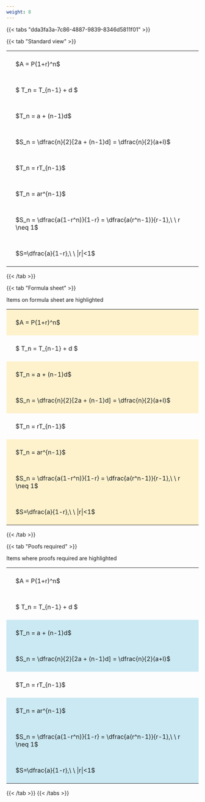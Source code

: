 ```yaml
---
weight: 8
---
```


{{< tabs "dda3fa3a-7c86-4887-9839-8346d5811f01" >}}

{{< tab "Standard view" >}}

<style type="text/css">
#T_d38ad th.col_heading {
  text-align: left;
  font-size: 1em;
}
#T_d38ad td {
  text-align: left;
  font-size: 1em;
  padding: 1.5em;
}
</style>
<table id="T_d38ad">
  <thead>
  </thead>
  <tbody>
    <tr>
      <td id="T_d38ad_row0_col0" class="data row0 col0" >$A = P(1+r)^n$</td>
    </tr>
    <tr>
      <td id="T_d38ad_row1_col0" class="data row1 col0" >$ T_n = T_{n-1} + d $</td>
    </tr>
    <tr>
      <td id="T_d38ad_row2_col0" class="data row2 col0" >$T_n = a + (n-1)d$</td>
    </tr>
    <tr>
      <td id="T_d38ad_row3_col0" class="data row3 col0" >$S_n = \dfrac{n}{2}[2a + (n-1)d] = \dfrac{n}{2}(a+l)$</td>
    </tr>
    <tr>
      <td id="T_d38ad_row4_col0" class="data row4 col0" >$T_n = rT_{n-1}$</td>
    </tr>
    <tr>
      <td id="T_d38ad_row5_col0" class="data row5 col0" >$T_n = ar^{n-1}$</td>
    </tr>
    <tr>
      <td id="T_d38ad_row6_col0" class="data row6 col0" >$S_n = \dfrac{a(1-r^n)}{1-r} = \dfrac{a(r^n-1)}{r-1},\ \  r \neq 1$</td>
    </tr>
    <tr>
      <td id="T_d38ad_row7_col0" class="data row7 col0" >$S=\dfrac{a}{1-r},\ \ |r|<1$</td>
    </tr>
  </tbody>
</table>
{{< /tab >}}

{{< tab "Formula sheet" >}}

Items on formula sheet are highlighted 
<br>
<style type="text/css">
#T_d4627 th.col_heading {
  text-align: left;
  font-size: 1em;
}
#T_d4627 td {
  text-align: left;
  font-size: 1em;
  padding: 1.5em;
}
#T_d4627_row0_col0, #T_d4627_row2_col0, #T_d4627_row3_col0, #T_d4627_row5_col0, #T_d4627_row6_col0, #T_d4627_row7_col0 {
  background-color: rgba(255,194,10, 0.2);
}
#T_d4627_row1_col0, #T_d4627_row4_col0 {
  background-color: rgba(0,0,0,0);
}
</style>
<table id="T_d4627">
  <thead>
  </thead>
  <tbody>
    <tr>
      <td id="T_d4627_row0_col0" class="data row0 col0" >$A = P(1+r)^n$</td>
    </tr>
    <tr>
      <td id="T_d4627_row1_col0" class="data row1 col0" >$ T_n = T_{n-1} + d $</td>
    </tr>
    <tr>
      <td id="T_d4627_row2_col0" class="data row2 col0" >$T_n = a + (n-1)d$</td>
    </tr>
    <tr>
      <td id="T_d4627_row3_col0" class="data row3 col0" >$S_n = \dfrac{n}{2}[2a + (n-1)d] = \dfrac{n}{2}(a+l)$</td>
    </tr>
    <tr>
      <td id="T_d4627_row4_col0" class="data row4 col0" >$T_n = rT_{n-1}$</td>
    </tr>
    <tr>
      <td id="T_d4627_row5_col0" class="data row5 col0" >$T_n = ar^{n-1}$</td>
    </tr>
    <tr>
      <td id="T_d4627_row6_col0" class="data row6 col0" >$S_n = \dfrac{a(1-r^n)}{1-r} = \dfrac{a(r^n-1)}{r-1},\ \  r \neq 1$</td>
    </tr>
    <tr>
      <td id="T_d4627_row7_col0" class="data row7 col0" >$S=\dfrac{a}{1-r},\ \ |r|<1$</td>
    </tr>
  </tbody>
</table>
{{< /tab >}}

{{< tab "Poofs required" >}}

Items where proofs required are highlighted 
<br>
<style type="text/css">
#T_2515b th.col_heading {
  text-align: left;
  font-size: 1em;
}
#T_2515b td {
  text-align: left;
  font-size: 1em;
  padding: 1.5em;
}
#T_2515b_row0_col0, #T_2515b_row1_col0, #T_2515b_row4_col0 {
  background-color: rgba(0,0,0,0);
}
#T_2515b_row2_col0, #T_2515b_row3_col0, #T_2515b_row5_col0, #T_2515b_row6_col0, #T_2515b_row7_col0 {
  background-color: rgba(0,150,200, 0.2);
}
</style>
<table id="T_2515b">
  <thead>
  </thead>
  <tbody>
    <tr>
      <td id="T_2515b_row0_col0" class="data row0 col0" >$A = P(1+r)^n$</td>
    </tr>
    <tr>
      <td id="T_2515b_row1_col0" class="data row1 col0" >$ T_n = T_{n-1} + d $</td>
    </tr>
    <tr>
      <td id="T_2515b_row2_col0" class="data row2 col0" >$T_n = a + (n-1)d$</td>
    </tr>
    <tr>
      <td id="T_2515b_row3_col0" class="data row3 col0" >$S_n = \dfrac{n}{2}[2a + (n-1)d] = \dfrac{n}{2}(a+l)$</td>
    </tr>
    <tr>
      <td id="T_2515b_row4_col0" class="data row4 col0" >$T_n = rT_{n-1}$</td>
    </tr>
    <tr>
      <td id="T_2515b_row5_col0" class="data row5 col0" >$T_n = ar^{n-1}$</td>
    </tr>
    <tr>
      <td id="T_2515b_row6_col0" class="data row6 col0" >$S_n = \dfrac{a(1-r^n)}{1-r} = \dfrac{a(r^n-1)}{r-1},\ \  r \neq 1$</td>
    </tr>
    <tr>
      <td id="T_2515b_row7_col0" class="data row7 col0" >$S=\dfrac{a}{1-r},\ \ |r|<1$</td>
    </tr>
  </tbody>
</table>
{{< /tab >}}
{{< /tabs >}}